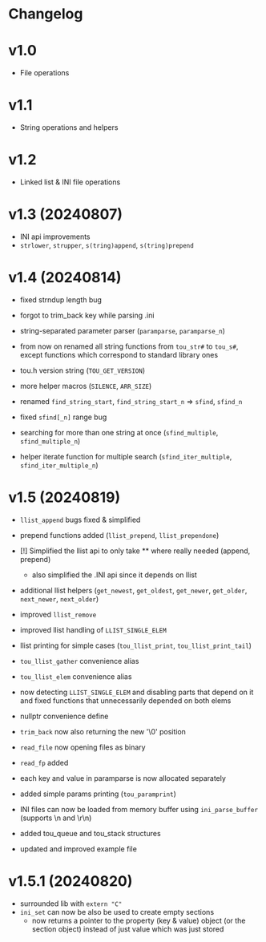 # Changelog

v1.0
===
- File operations

v1.1
===
- String operations and helpers

v1.2
===
- Linked list & INI file operations

v1.3 (20240807)
===
- INI api improvements
- `strlower`, `strupper`, `s(tring)append`, `s(tring)prepend`

v1.4 (20240814)
===
- fixed strndup length bug
- forgot to trim_back key while parsing .ini
- string-separated parameter parser (`paramparse`, `paramparse_n`)
- from now on renamed all string functions from `tou_str#` to `tou_s#`, except functions which correspond to standard library ones
- tou.h version string (`TOU_GET_VERSION`)
- more helper macros (`SILENCE`, `ARR_SIZE`)

- renamed `find_string_start`, `find_string_start_n` => `sfind`, `sfind_n`
- fixed `sfind[_n]` range bug
- searching for more than one string at once (`sfind_multiple`, `sfind_multiple_n`)
- helper iterate function for multiple search (`sfind_iter_multiple`, `sfind_iter_multiple_n`)

v1.5 (20240819)
===
- `llist_append` bugs fixed & simplified
- prepend functions added (`llist_prepend`, `llist_prependone`)
- [!] Simplified the llist api to only take ** where really needed (append, prepend)
  - also simplified the .INI api since it depends on llist
- additional llist helpers (`get_newest`, `get_oldest`, `get_newer`, `get_older`, `next_newer`, `next_older`)

- improved `llist_remove`
- improved llist handling of `LLIST_SINGLE_ELEM`
- llist printing for simple cases (`tou_llist_print`, `tou_llist_print_tail`)
- `tou_llist_gather` convenience alias
- `tou_llist_elem` convenience alias
- now detecting `LLIST_SINGLE_ELEM` and disabling parts that depend on it and fixed functions that unnecessarily depended on both elems

- nullptr convenience define
- `trim_back` now also returning the new '\0' position
- `read_file` now opening files as binary
- `read_fp` added

- each key and value in paramparse is now allocated separately
- added simple params printing (`tou_paramprint`)

- INI files can now be loaded from memory buffer using `ini_parse_buffer` (supports \\n and \\r\\n)
- added tou_queue and tou_stack structures

- updated and improved example file

v1.5.1 (20240820)
===
- surrounded lib with `extern "C"`
- `ini_set` can now be also be used to create empty sections
  - now returns a pointer to the property (key & value) object (or the section object) instead of just value which was just stored
